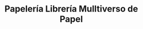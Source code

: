 ---
title: "Papelería Librería Mulltiverso de Papel"
url: /la-cabrera/papeleria-libreria-mulltiverso-de-papel/
shop: Bücher
---